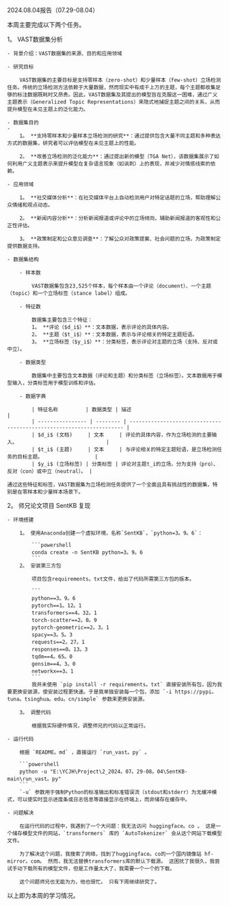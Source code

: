 2024.08.04报告（07.29-08.04）

本周主要完成以下两个任务。

1。 VAST数据集分析
   
    - 背景介绍：VAST数据集的来源、目的和应用领域

    - 研究目标

        VAST数据集的主要目标是支持零样本（zero-shot）和少量样本（few-shot）立场检测任务。传统的立场检测方法依赖于大量数据，然而现实中有成千上万的主题，每个主题都收集足够的标注数据既耗时又昂贵。因此，VAST数据集及其提出的模型旨在克服这一困难，通过广义主题表示（Generalized Topic Representations）来隐式地捕捉主题之间的关系，从而提升模型在未见主题上的泛化能力。

    - 数据集目的
    - 
        1。 **支持零样本和少量样本立场检测的研究**：通过提供包含大量不同主题和多种表达方式的数据集，研究者可以评估模型在未见主题上的性能。
   
        2。 **改善立场检测的泛化能力**：通过提出新的模型（TGA Net），该数据集展示了如何利用广义主题表示来提升模型在复杂语言现象（如讽刺）上的表现，并减少对情感线索的依赖。

    - 应用领域

        1。 **社交媒体分析**：在社交媒体平台上自动检测用户对特定话题的立场，帮助理解公众情绪和观点动态。
   
        2。 **新闻内容分析**：分析新闻报道或评论中的立场倾向，辅助新闻报道的客观性和公正性评估。
   
        3。 **政策制定和公众意见调查**：了解公众对政策提案、社会问题的立场，为政策制定提供数据支持。

    - 数据集结构

        - 样本数

            VAST数据集包含23,525个样本，每个样本由一个评论（document）、一个主题（topic）和一个立场标签（stance label）组成。

        - 特征数
            
            数据集主要包含三个特征：
            1。 **评论（$d_i$）**：文本数据，表示评论的具体内容。
            2。 **主题（$t_i$）**：文本数据，表示与评论相关的特定主题短语。
            3。 **立场标签（$y_i$）**：分类标签，表示评论对主题的立场（支持、反对或中立）。

        - 数据类型
        
            数据集中主要包含文本数据（评论和主题）和分类标签（立场标签）。文本数据用于模型输入，分类标签用于模型训练和评估。

        - 数据字典

            | 特征名称         | 数据类型 | 描述                                                                 |
            | ---------------- | -------- | -------------------------------------------------------------------- |
            | $d_i$ (文档)     | 文本     | 评论的具体内容，作为立场检测的主要输入。                             |
            | $t_i$ (主题)     | 文本     | 与评论相关的特定主题短语，是立场检测任务的目标主题。                 |
            | $y_i$ (立场标签) | 分类标签 | 评论对主题t_i的立场，分为支持（pro）、反对（con）或中立（neutral）。 |

    通过这些特征和标签，VAST数据集为立场检测任务提供了一个全面且具有挑战性的数据集，特别是在零样本和少量样本场景下。


2。 师兄论文项目 SentKB 复现

    - 环境搭建

        1。 使用Anaconda创建一个虚拟环境，名称`SentKB`，`python=3。9。6`：
            
            ```powershell
            conda create -n SentKB python=3。9。6
            ```
        2。 安装第三方包

            项目包含requirements。txt文件，给出了代码所需第三方包的版本。

            ```
            python==3。9。6
            pytorch==1。12。1
            transformers==4。32。1
            torch-scatter==2。0。9
            pytorch-geometric==2。3。1
            spacy==3。5。3
            requests==2。27。1
            responses==0。13。3
            tqdm==4。65。0
            gensim==4。3。0
            networkx==3。1
            ```
            我并未使用 `pip install -r requirements。txt` 直接安装所有包，因为我要更换安装源，使安装过程更快速。于是我单独安装每一个包，添加 `-i https://pypi。tuna。tsinghua。edu。cn/simple` 参数来更换安装源。 

        3。 调整代码
         
            根据我实际硬件情况，调整师兄的代码以正常运行。

    - 运行代码

        根据 `README。md` ，直接运行 `run_vast。py` 。

        ```powershell
        python -u "E:\YCJH\Project\2_2024。07。29-08。04\SentKB-main\run_vast。py"
        ```
        `-u` 参数用于强制Python的标准输出和标准错误流（stdout和stderr）为无缓冲模式，可以使实时显示进度条或日志信息等直接显示在终端上，而非储存在缓存中。

    - 问题解决

        在运行代码的过程中，我遇到了一个大问题：我无法访问 huggingface。co 。 这是一个储存模型文件的网站，`transformers` 库的 `AutoTokenizer` 会从这个网站下载模型文件。

        为了解决这个问题，我搜索了网络，找到了huggingface。co的一个国内镜像站 hf-mirror。com。 然而，我无法替换transformers库的默认下载源。 这困扰了我很久，我尝试手动下载所有的模型文件，但是工作量太大了，我需要一个一个的下载。

        这个问题师兄也无能为力，他也很忙。 只有下周继续研究了。

以上即为本周的学习情况。 